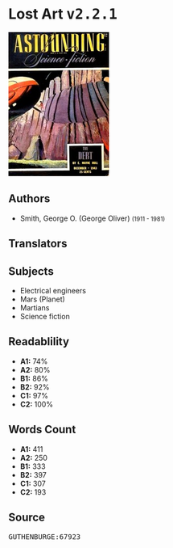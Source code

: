 # Lost Art <kbd>v2.2.1</kbd>

![](./cover.medium.jpg "")

## Authors


 - Smith, George O. (George Oliver) <small>(1911 - 1981)</small>

## Translators



## Subjects


 - Electrical engineers
 - Mars (Planet)
 - Martians
 - Science fiction

## Readablility


 - **A1:** 74%
 - **A2:** 80%
 - **B1:** 86%
 - **B2:** 92%
 - **C1:** 97%
 - **C2:** 100%

## Words Count


 - **A1:** 411
 - **A2:** 250
 - **B1:** 333
 - **B2:** 397
 - **C1:** 307
 - **C2:** 193

## Source


<kbd>GUTHENBURGE:67923</kbd>
